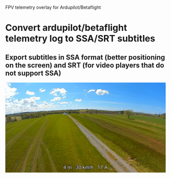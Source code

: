FPV telemetry overlay for Ardupilot/Betaflight

# Convert ardupilot/betaflight telemetry log to SSA/SRT subtitles

## Export subtitles in SSA format (better positioning on the screen) and SRT (for video players that do not support SSA)

![MPV screenshot](img/mpv-shot0005.jpg?raw=true "MPV screenshot")